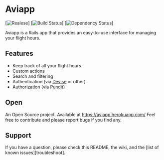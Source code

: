 # Aviapp

[![Realese](https://img.shields.io/badge/release-0.0.1-green.svg)]
[![Build Status](https://img.shields.io/badge/build-passing-green.svg)]
[![Dependency Status](https://img.shields.io/badge/dependencies-up--to--date-green.svg)]

Aviapp is a Rails app that provides an easy-to-use interface for managing your flight hours.

## Features
* Keep track of all your flight hours
* Custom actions
* Search and filtering
* Authentication (via [Devise](https://github.com/plataformatec/devise) or other)
* Authorization (via [Pundit](https://github.com/elabs/pundit))

## Open
An Open Source project. Available at https://aviapp.herokuapp.com/ Feel free to contribute and please report bugs if you find any.


## Support
If you have a question, please check this README, the wiki, and the [list of
known issues][troubleshoot].
